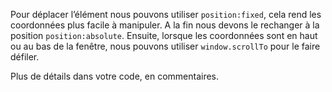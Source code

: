 Pour déplacer l’élément nous pouvons utiliser `position:fixed`, cela rend les coordonnées plus facile à manipuler. A la fin nous devons le  rechanger à la  position `position:absolute`.
Ensuite, lorsque les coordonnées sont en haut ou au bas de la fenêtre, nous pouvons utiliser `window.scrollTo` pour le faire défiler.

Plus de détails dans votre code, en commentaires.